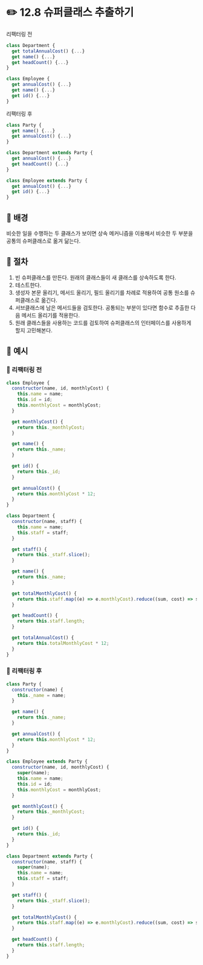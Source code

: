 # ✏️ 12.8 슈퍼클래스 추출하기

리팩터링 전

```javascript
class Department {
  get totalAnnualCost() {...}
  get name() {...}
  get headCount() {...}
}

class Employee {
  get annualCost() {...}
  get name() {...}
  get id() {...}
}
```

리팩터링 후

```javascript
class Party {
  get name() {...}
  get annualCost() {...}
}

class Department extends Party {
  get annualCost() {...}
  get headCount() {...}
}

class Employee extends Party {
  get annualCost() {...}
  get id() {...}
}
```

## 🧷 배경

비슷한 일을 수행하는 두 클래스가 보이면 상속 메커니즘을 이용해서 비슷한 두 부분을 공통의 슈퍼클래스로 옮겨 닮는다.

## 🧷 절차

1. 빈 슈퍼클래스를 만든다. 원래의 클래스들이 새 클래스를 상속하도록 한다.
2. 테스트한다.
3. 생성자 본문 올리기, 메서드 올리기, 필드 올리기를 차례로 적용하여 공통 원소를 슈퍼클래스로 옮긴다.
4. 서브클래스에 남은 메서드들을 검토한다. 공통되는 부분이 있다면 함수로 추출한 다음 메서드 올리기를 적용한다.
5. 원래 클래스들을 사용하는 코드를 검토하여 슈퍼클래스의 인터페이스를 사용하게 할지 고민해본다.

## 🧷 예시

### 🧷 리팩터링 전

```javascript
class Employee {
  constructor(name, id, monthlyCost) {
    this.name = name;
    this.id = id;
    this.monthlyCost = monthlyCost;
  }

  get monthlyCost() {
    return this._monthlyCost;
  }

  get name() {
    return this._name;
  }

  get id() {
    return this._id;
  }

  get annualCost() {
    return this.monthlyCost * 12;
  }
}

class Department {
  constructor(name, staff) {
    this.name = name;
    this.staff = staff;
  }

  get staff() {
    return this._staff.slice();
  }

  get name() {
    return this._name;
  }

  get totalMonthlyCost() {
    return this.staff.map((e) => e.monthlyCost).reduce((sum, cost) => sum + cost);
  }

  get headCount() {
    return this.staff.length;
  }

  get totalAnnualCost() {
    return this.totalMonthlyCost * 12;
  }
}
```

### 🧷 리팩터링 후

```javascript
class Party {
  constructor(name) {
    this._name = name;
  }

  get name() {
    return this._name;
  }

  get annualCost() {
    return this.monthlyCost * 12;
  }
}

class Employee extends Party {
  constructor(name, id, monthlyCost) {
    super(name);
    this.name = name;
    this.id = id;
    this.monthlyCost = monthlyCost;
  }

  get monthlyCost() {
    return this._monthlyCost;
  }

  get id() {
    return this._id;
  }
}

class Department extends Party {
  constructor(name, staff) {
    super(name);
    this.name = name;
    this.staff = staff;
  }

  get staff() {
    return this._staff.slice();
  }

  get totalMonthlyCost() {
    return this.staff.map((e) => e.monthlyCost).reduce((sum, cost) => sum + cost);
  }

  get headCount() {
    return this.staff.length;
  }
}
```
